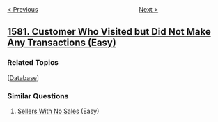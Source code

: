 <!--|This file generated by command(leetcode description); DO NOT EDIT.    |-->
<!--+----------------------------------------------------------------------+-->
<!--|@author    awesee <openset.wang@gmail.com>                           |-->
<!--|@link      https://github.com/awesee                                 |-->
<!--|@home      https://github.com/awesee/leetcode                        |-->
<!--+----------------------------------------------------------------------+-->

[< Previous](../put-boxes-into-the-warehouse-ii "Put Boxes Into the Warehouse II")
　　　　　　　　　　　　　　　　
[Next >](../special-positions-in-a-binary-matrix "Special Positions in a Binary Matrix")

## [1581. Customer Who Visited but Did Not Make Any Transactions (Easy)](https://leetcode.com/problems/customer-who-visited-but-did-not-make-any-transactions "进店却未进行过交易的顾客")



### Related Topics
  [[Database](../../tag/database/README.md)]

### Similar Questions
  1. [Sellers With No Sales](../sellers-with-no-sales) (Easy)
